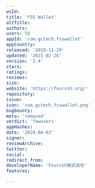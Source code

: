 ```yaml
---
wsId: 
title: 'FSS Wallet'
altTitle: 
authors: 
users: 50
appId: 'com.gctech.fsswallet'
appCountry: 
released: '2019-11-29'
updated: '2021-02-26'
version: '2.4'
stars: 
ratings: 
reviews: 
size: 
website: 'https://fourssh.org/'
repository: 
issue: 
icon: 'com.gctech.fsswallet.png'
bugbounty: 
meta: 'removed'
verdict: 'fewusers'
appHashes: 
date: '2024-04-03'
signer: 
reviewArchive: 
twitter: 
social: 
redirect_from: 
developerName: 'Fourssh株式会社'
features: 

---
```


